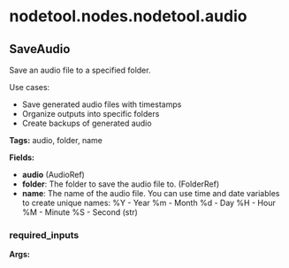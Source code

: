 # nodetool.nodes.nodetool.audio

## SaveAudio

Save an audio file to a specified folder.

Use cases:
- Save generated audio files with timestamps
- Organize outputs into specific folders
- Create backups of generated audio

**Tags:** audio, folder, name

**Fields:**
- **audio** (AudioRef)
- **folder**: The folder to save the audio file to.  (FolderRef)
- **name**: 
        The name of the audio file.
        You can use time and date variables to create unique names:
        %Y - Year
        %m - Month
        %d - Day
        %H - Hour
        %M - Minute
        %S - Second
         (str)

### required_inputs

**Args:**


